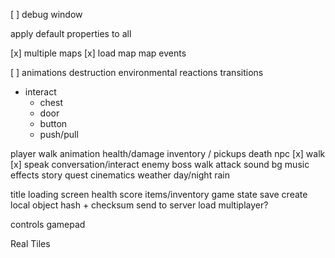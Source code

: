 [ ] debug window

apply default properties to all

[x] multiple maps
    [x] load map
    map events

[ ] animations
    destruction
    environmental
    reactions
    transitions

- interact
    * chest
    * door
    * button
    * push/pull

player
    walk animation
    health/damage
    inventory / pickups
    death
npc
    [x] walk
    [x] speak
    conversation/interact
enemy
    boss
    walk
    attack
sound
    bg music
    effects
story
    quest
    cinematics
weather
    day/night
    rain

title
loading screen
health
score
items/inventory
game state
    save
        create local object
        hash + checksum
        send to server
    load
multiplayer?

controls
    gamepad


Real Tiles